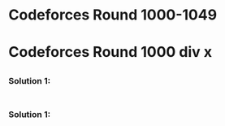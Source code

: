 # Codeforces Round 1000-1049



# Codeforces Round 1000 div x

## 

### Solution 1: 

```cpp

```

## 

### Solution 1: 

```cpp

```